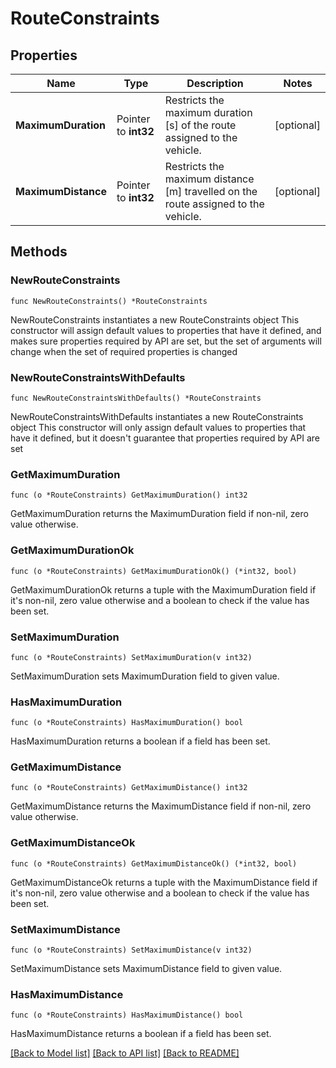 # RouteConstraints

## Properties

Name | Type | Description | Notes
------------ | ------------- | ------------- | -------------
**MaximumDuration** | Pointer to **int32** | Restricts the maximum duration [s] of the route assigned to the vehicle. | [optional] 
**MaximumDistance** | Pointer to **int32** | Restricts the maximum distance [m] travelled on the route assigned to the vehicle. | [optional] 

## Methods

### NewRouteConstraints

`func NewRouteConstraints() *RouteConstraints`

NewRouteConstraints instantiates a new RouteConstraints object
This constructor will assign default values to properties that have it defined,
and makes sure properties required by API are set, but the set of arguments
will change when the set of required properties is changed

### NewRouteConstraintsWithDefaults

`func NewRouteConstraintsWithDefaults() *RouteConstraints`

NewRouteConstraintsWithDefaults instantiates a new RouteConstraints object
This constructor will only assign default values to properties that have it defined,
but it doesn't guarantee that properties required by API are set

### GetMaximumDuration

`func (o *RouteConstraints) GetMaximumDuration() int32`

GetMaximumDuration returns the MaximumDuration field if non-nil, zero value otherwise.

### GetMaximumDurationOk

`func (o *RouteConstraints) GetMaximumDurationOk() (*int32, bool)`

GetMaximumDurationOk returns a tuple with the MaximumDuration field if it's non-nil, zero value otherwise
and a boolean to check if the value has been set.

### SetMaximumDuration

`func (o *RouteConstraints) SetMaximumDuration(v int32)`

SetMaximumDuration sets MaximumDuration field to given value.

### HasMaximumDuration

`func (o *RouteConstraints) HasMaximumDuration() bool`

HasMaximumDuration returns a boolean if a field has been set.

### GetMaximumDistance

`func (o *RouteConstraints) GetMaximumDistance() int32`

GetMaximumDistance returns the MaximumDistance field if non-nil, zero value otherwise.

### GetMaximumDistanceOk

`func (o *RouteConstraints) GetMaximumDistanceOk() (*int32, bool)`

GetMaximumDistanceOk returns a tuple with the MaximumDistance field if it's non-nil, zero value otherwise
and a boolean to check if the value has been set.

### SetMaximumDistance

`func (o *RouteConstraints) SetMaximumDistance(v int32)`

SetMaximumDistance sets MaximumDistance field to given value.

### HasMaximumDistance

`func (o *RouteConstraints) HasMaximumDistance() bool`

HasMaximumDistance returns a boolean if a field has been set.


[[Back to Model list]](../README.md#documentation-for-models) [[Back to API list]](../README.md#documentation-for-api-endpoints) [[Back to README]](../README.md)


